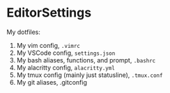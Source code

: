 # EditorSettings

My dotfiles:
1. My vim config, `.vimrc`
2. My VSCode config, `settings.json`
3. My bash aliases, functions, and prompt, `.bashrc`
4. My alacritty config, `alacritty.yml`
5. My tmux config (mainly just statusline), `.tmux.conf`
6. My git aliases, .gitconfig
